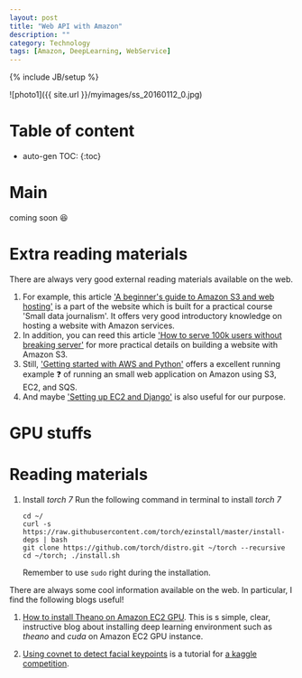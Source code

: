 ```yaml
---
layout: post
title: "Web API with Amazon"
description: ""
category: Technology
tags: [Amazon, DeepLearning, WebService]
---
```

{% include JB/setup %}
<script type="text/javascript"
 src="http://cdn.mathjax.org/mathjax/latest/MathJax.js?config=TeX-AMS-MML_HTMLorMML">
</script>


![photo1]({{ site.url }}/myimages/ss_20160112_0.jpg)



# Table of content
* auto-gen TOC:
{:toc}


# Main

coming soon :laughing:

# Extra reading materials

There are always very good external reading materials available on the web. 

1. For example, this article ['A beginner's guide to Amazon S3 and web hosting'](http://www.smalldatajournalism.com/projects/one-offs/using-amazon-s3/) is a part of the website which is built for a practical course 'Small data journalism'. It offers very good introductory knowledge on hosting a website with Amazon services.
1. In addition, you can reed this article ['How to serve 100k users without breaking server'](http://blogging.alastair.is/how-i-served-100k-users-without-crashing-and-only-spent-0-32/) for more practical details on building a website with Amazon S3.
1. Still, ['Getting started with AWS and Python'](http://aws.amazon.com/articles/Amazon-EC2/3998) offers a excellent running example :question: of running an small web application on Amazon using S3, EC2, and SQS.
1. And maybe ['Setting up EC2 and Django'](http://markhops.blogspot.fi/2012/05/how-to-setting-up-ec2-and-django.html) is also useful for our purpose.



# GPU stuffs


# Reading materials


1. Install _torch 7_
   Run the following command in terminal to install _torch 7_
   
   ```
   cd ~/
   curl -s https://raw.githubusercontent.com/torch/ezinstall/master/install-deps | bash
   git clone https://github.com/torch/distro.git ~/torch --recursive
   cd ~/torch; ./install.sh
   ```
   
   Remember to use `sudo` right during the installation.
   
   

There are always some cool information available on the web. In particular, I find the following blogs useful!

1. [How to install Theano on Amazon EC2 GPU](http://markus.com/install-theano-on-aws/). This is s simple, clear, instructive blog about installing deep learning environment such as _theano_ and _cuda_ on Amazon EC2 GPU instance.

1. [Using covnet to detect facial keypoints](http://danielnouri.org/notes/2014/12/17/using-convolutional-neural-nets-to-detect-facial-keypoints-tutorial/) is a tutorial for [a kaggle competition](https://www.kaggle.com/c/facial-keypoints-detection/details/deep-learning-tutorial).




